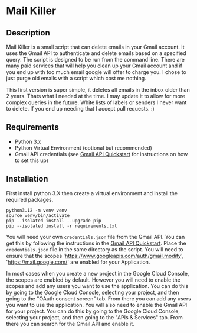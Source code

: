 # Mail Killer

## Description

Mail Killer is a small script that can delete emails in your Gmail account. It uses the Gmail API to authenticate and delete emails based on a specified query. The script is designed to be run from the command line.   There are many paid services that will help you clean up your Gmail account and if you end up with too much email google will offer to charge you.  I chose to just purge old emails with a script which cost me nothing.

This first version is super simple, it deletes all emails in the inbox older than 2 years.  Thats what I needed at the time.  I may update it to allow for more complex queries in the future.  White lists of labels or senders I never want to delete.  If you end up needing that I accept pull requests.  :)

## Requirements

- Python 3.x
- Python Virtual Environment (optional but recommended)
- Gmail API credentials (see [Gmail API Quickstart](https://developers.google.com/gmail/api/quickstart/python) for instructions on how to set this up)

## Installation

First install python 3.X then create a virtual environment and install the required packages.

```shell
python3.12 -m venv venv
source venv/bin/activate
pip --isolated install --upgrade pip
pip --isolated install -r requirements.txt
```

You will need your own `credentials.json` file from the Gmail API. You can get this by following the instructions in the [Gmail API Quickstart](https://developers.google.com/gmail/api/quickstart/python). Place the `credentials.json` file in the same directory as the script.  You will need to ensure that the scopes '<https://www.googleapis.com/auth/gmail.modify>', '<https://mail.google.com/>' are enabled for your Application.

In most cases when you create a new project in the Google Cloud Console, the scopes are enabled by default.  However you will need to enable the scopes and add any users you want to use the application.  You can do this by going to the Google Cloud Console, selecting your project, and then going to the "OAuth consent screen" tab.  From there you can add any users you want to use the application.  You will also need to enable the Gmail API for your project.  You can do this by going to the Google Cloud Console, selecting your project, and then going to the "APIs & Services" tab.  From there you can search for the Gmail API and enable it.
